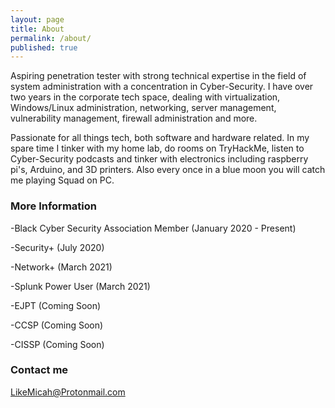 ```yaml
---
layout: page
title: About
permalink: /about/
published: true
---
```


<script src="https://tryhackme.com/badge/142740"></script>

Aspiring penetration tester with strong technical expertise in the field of system administration with a concentration in Cyber-Security. I have over two years in the corporate tech space, dealing with virtualization, Windows/Linux administration, networking, server management, vulnerability management, firewall administration and more. 

Passionate for all things tech, both software and hardware related. In my spare time I tinker with my home lab, do rooms on TryHackMe, listen to Cyber-Security podcasts and tinker with electronics including raspberry pi's, Arduino, and 3D printers. Also every once in a blue moon you will catch me playing Squad on PC.

### More Information

-Black Cyber Security Association Member (January 2020 - Present)

-Security+ (July 2020)

-Network+ (March 2021)

-Splunk Power User (March 2021)

-EJPT (Coming Soon)

-CCSP (Coming Soon)

-CISSP (Coming Soon)


### Contact me

[LikeMicah@Protonmail.com](mailto:likemicah@protonmail.com)

